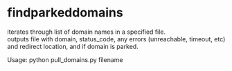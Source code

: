 # findparkeddomains

iterates through list of domain names in a specified file.  
outputs file with domain, status_code, any errors (unreachable, timeout, etc) and redirect location, and if domain is parked.

Usage:
python pull_domains.py filename
